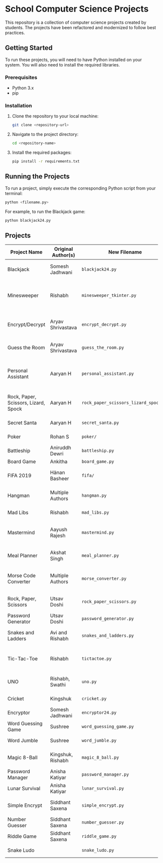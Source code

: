 # School Computer Science Projects

This repository is a collection of computer science projects created by students. The projects have been refactored and modernized to follow best practices.

## Getting Started

To run these projects, you will need to have Python installed on your system. You will also need to install the required libraries.

### Prerequisites

*   Python 3.x
*   pip

### Installation

1.  Clone the repository to your local machine:
    ```bash
    git clone <repository-url>
    ```
2.  Navigate to the project directory:
    ```bash
    cd <repository-name>
    ```
3.  Install the required packages:
    ```bash
    pip install -r requirements.txt
    ```

## Running the Projects

To run a project, simply execute the corresponding Python script from your terminal:

```bash
python <filename.py>
```

For example, to run the Blackjack game:
```bash
python blackjack24.py
```

## Projects

| Project Name                      | Original Author(s) | New Filename                            | Description                                                               |
| --------------------------------- | ------------------ | --------------------------------------- | ------------------------------------------------------------------------- |
| Blackjack                         | Somesh Jadhwani    | `blackjack24.py`                        | A command-line based Blackjack game.                                      |
| Minesweeper                       | Rishabh            | `minesweeper_tkinter.py`                | A GUI-based Minesweeper game with a modern "Material You" look and feel.  |
| Encrypt/Decrypt                   | Aryav Shrivastava  | `encrypt_decrypt.py`                    | A tool to encrypt and decrypt text using a simple substitution cipher.    |
| Guess the Room                    | Aryav Shrivastava  | `guess_the_room.py`                     | A command-line based guessing game with an ASCII art map.                 |
| Personal Assistant                | Aaryan H           | `personal_assistant.py`                 | A simple personal assistant that can tell jokes, act as a magic 8-ball, and spin a wheel. |
| Rock, Paper, Scissors, Lizard, Spock | Aaryan H        | `rock_paper_scissors_lizard_spock.py`   | A command-line based Rock, Paper, Scissors, Lizard, Spock game.           |
| Secret Santa                      | Aaryan H           | `secret_santa.py`                       | A Secret Santa organizer.                                                 |
| Poker                             | Rohan S            | `poker/`                                | A refactored, modular poker game.                                         |
| Battleship                        | Aniruddh Dewri     | `battleship.py`                         | A single-player Battleship game.                                          |
| Board Game                        | Ankitha            | `board_game.py`                         | A simple board game.                                                      |
| FIFA 2019                         | Hänan Basheer      | `fifa/`                                 | A refactored, modular soccer simulation game.                             |
| Hangman                           | Multiple Authors   | `hangman.py`                            | A feature-rich hangman game with multiple modes.                          |
| Mad Libs                          | Rishabh            | `mad_libs.py`                           | A Mad Libs game with multiple stories.                                    |
| Mastermind                        | Aayush Rajesh      | `mastermind.py`                         | A Mastermind game where the player has to guess a 6-color code.           |
| Meal Planner                      | Akshat Singh       | `meal_planner.py`                       | A simple meal planner based on user preferences.                          |
| Morse Code Converter              | Multiple Authors   | `morse_converter.py`                    | A tool to convert text to and from Morse code, with multiple ciphers.     |
| Rock, Paper, Scissors             | Utsav Doshi        | `rock_paper_scissors.py`                | A command-line based Rock, Paper, Scissors game.                          |
| Password Generator                | Utsav Doshi        | `password_generator.py`                 | A tool to generate random passwords.                                      |
| Snakes and Ladders                | Avi and Rishabh    | `snakes_and_ladders.py`                 | A Snakes and Ladders game with a graphical board.                         |
| Tic-Tac-Toe                       | Rishabh            | `tictactoe.py`                          | A Tic-Tac-Toe game with player-vs-player and player-vs-computer modes.    |
| UNO                               | Rishabh, Swathi    | `uno.py`                                | A feature-rich UNO game with a text-based GUI.                            |
| Cricket                           | Kingshuk           | `cricket.py`                            | A simple cricket game.                                                    |
| Encryptor                         | Somesh Jadhwani    | `encryptor24.py`                        | A simple substitution cipher.                                             |
| Word Guessing Game                | Sushree            | `word_guessing_game.py`                 | A word guessing game with hints.                                          |
| Word Jumble                       | Sushree            | `word_jumble.py`                        | A word jumble game with hints.                                            |
| Magic 8-Ball                      | Kingshuk, Rishabh  | `magic_8_ball.py`                       | A Magic 8-Ball game with a "roast me" feature.                            |
| Password Manager                  | Anisha Katiyar     | `password_manager.py`                   | A simple password manager.                                                |
| Lunar Survival                    | Anisha Katiyar     | `lunar_survival.py`                     | A text-based lunar survival game.                                         |
| Simple Encrypt                    | Siddhant Saxena    | `simple_encrypt.py`                     | A simple encryption/decryption script.                                    |
| Number Guesser                    | Siddhant Saxena    | `number_guesser.py`                     | A number guessing game.                                                   |
| Riddle Game                       | Siddhant Saxena    | `riddle_game.py`                        | A riddle game.                                                            |
| Snake Ludo                        |                    | `snake_ludo.py`                         | A simple Snakes and Ladders game.                                         |
